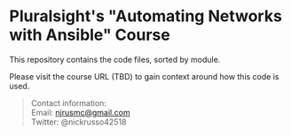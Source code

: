# Pluralsight's "Automating Networks with Ansible" Course
This repository contains the code files, sorted by module.

Please visit the course URL (TBD) to gain context around how
this code is used.

> Contact information: \
> Email: njrusmc@gmail.com \
> Twitter: @nickrusso42518
